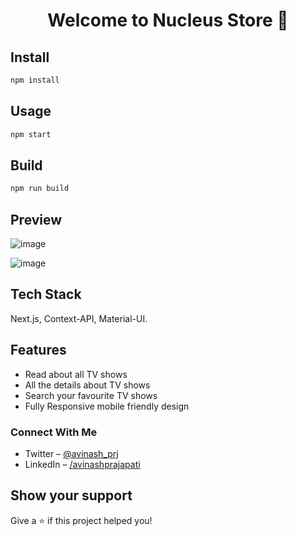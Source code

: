 <h1 align="center">Welcome to Nucleus Store 👋</h1>
<p>
</p>

## Install

```sh
npm install
```
## Usage

```sh
npm start
```
## Build

```sh
npm run build
```

## Preview
![image](https://user-images.githubusercontent.com/76595361/184506106-513d938f-d156-459b-8003-3ee8e59aac6e.png)

![image](https://user-images.githubusercontent.com/76595361/184506092-bf344815-8a6c-44fa-baf6-2201f661ab98.png)




## Tech Stack
Next.js, Context-API, Material-UI.

## Features
- Read about all TV shows
- All the details about TV shows
- Search your favourite TV shows
- Fully Responsive mobile friendly design

### Connect With Me
- Twitter – [@avinash_prj](https://twitter.com/avinash_prj)
- LinkedIn – [/avinashprajapati](https://www.linkedin.com/in/avinashprajapati914/)

## Show your support

Give a ⭐️ if this project helped you!
